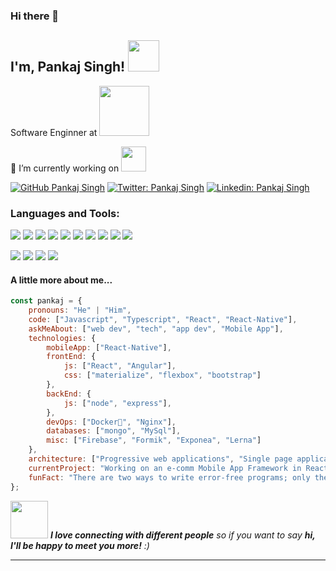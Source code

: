### Hi there 👋

<!--
**ps0305/ps0305** is a ✨ _special_ ✨ repository because its `README.md` (this file) appears on your GitHub profile.

Here are some ideas to get you started:

- 🔭 I’m currently working on <img src="https://reactnative.dev/" width="80">
- 🌱 I’m currently learning ...
- 👯 I’m looking to collaborate on ...
- 🤔 I’m looking for help with ...
- 💬 Ask me about ...
- 📫 How to reach me: ...
- 😄 Pronouns: ...
- ⚡ Fun fact: ...
-->

<h2> I'm, Pankaj Singh! <img src="https://camo.githubusercontent.com/410dd0b1b800cd1e13965237beee2a32474be978/68747470733a2f2f6d656469612e67697068792e636f6d2f6d656469612f4d3967624264396e6244724f5475314d71782f67697068792e676966" width="50"></h2>

<p>Software Enginner at <a href="https://www.photon.in/"></a><img src="https://www.photon.in/themes/custom/photon/images/logo.svg" width="80">
  
 🔭 I’m currently working on <img src="https://upload.wikimedia.org/wikipedia/commons/thumb/a/a7/React-icon.svg/1200px-React-icon.svg.png" width="40">

[![GitHub Pankaj Singh](https://img.shields.io/github/followers/ps0305?label=follow&style=social)](https://github.com/ps0305)
[![Twitter: Pankaj Singh](https://img.shields.io/twitter/follow/ps_0305?style=social)](https://twitter.com/ps_0305)
[![Linkedin: Pankaj Singh](https://img.shields.io/badge/-pankaj0305-blue?style=flat-square&logo=Linkedin&logoColor=white&link=https://www.linkedin.com/in/pankaj0305/)](https://www.linkedin.com/in/pankaj0305/)

### Languages and Tools:
<img src="https://img.shields.io/badge/javascript%20-%23323330.svg?&style=for-the-badge&logo=javascript&logoColor=%23F7DF1E"/> <img src="https://img.shields.io/badge/react%20-%2320232a.svg?&style=for-the-badge&logo=react&logoColor=%2361DAFB"/> <img src="https://img.shields.io/badge/angular%20-%23DD0031.svg?&style=for-the-badge&logo=angular&logoColor=white"/> <img src="https://img.shields.io/badge/html5%20-%23E34F26.svg?&style=for-the-badge&logo=html5&logoColor=white"/> <img src="https://img.shields.io/badge/css3%20-%231572B6.svg?&style=for-the-badge&logo=css3&logoColor=white"/> <img src="https://img.shields.io/badge/node.js%20-%2343853D.svg?&style=for-the-badge&logo=node.js&logoColor=white"/> <img src="https://img.shields.io/badge/typescript%20-%23007ACC.svg?&style=for-the-badge&logo=typescript&logoColor=white"/> <img src="https://img.shields.io/badge/bootstrap%20-%23563D7C.svg?&style=for-the-badge&logo=bootstrap&logoColor=white"/> <img src="https://img.shields.io/badge/redux%20-%23593d88.svg?&style=for-the-badge&logo=redux&logoColor=white"/> <img src="https://img.shields.io/badge/express.js%20-%23404d59.svg?&style=for-the-badge"/> 

<img src="https://img.shields.io/badge/git%20-%23F05033.svg?&style=for-the-badge&logo=git&logoColor=white"/> <img src="https://img.shields.io/badge/gitlab%20-%23181717.svg?&style=for-the-badge&logo=gitlab&logoColor=white"/> <img src="https://img.shields.io/badge/github%20-%23121011.svg?&style=for-the-badge&logo=github&logoColor=white"/> <img src="https://img.shields.io/badge/bitbucket%20-%230047B3.svg?&style=for-the-badge&logo=bitbucket&logoColor=white"/>

#### A little more about me...  

```js
const pankaj = {
    pronouns: "He" | "Him",
    code: ["Javascript", "Typescript", "React", "React-Native"],
    askMeAbout: ["web dev", "tech", "app dev", "Mobile App"],
    technologies: {
        mobileApp: ["React-Native"],
        frontEnd: {
            js: ["React", "Angular"],
            css: ["materialize", "flexbox", "bootstrap"]
        },
        backEnd: {
            js: ["node", "express"],
        },
        devOps: ["Docker🐳", "Nginx"],
        databases: ["mongo", "MySql"],
        misc: ["Firebase", "Formik", "Exponea", "Lerna"]
    },
    architecture: ["Progressive web applications", "Single page applications"],
    currentProject: "Working on an e-comm Mobile App Framework in React-Native",
    funFact: "There are two ways to write error-free programs; only the third one works"
};
```

<img src="https://media.giphy.com/media/LnQjpWaON8nhr21vNW/giphy.gif" width="60"> <em><b>I love connecting with different people</b> so if you want to say <b>hi, I'll be happy to meet you more!</b> :)</em>

---


